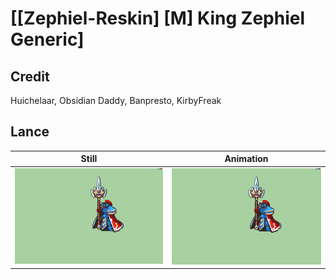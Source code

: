 # [\[Zephiel-Reskin\] \[M\] King Zephiel Generic]

## Credit

Huichelaar, Obsidian Daddy, Banpresto, KirbyFreak
	
## Lance

| Still | Animation |
| :---: | :-------: |
| ![Lance still](./Lance_000.png) | ![Lance animation](./Lance.gif) |
